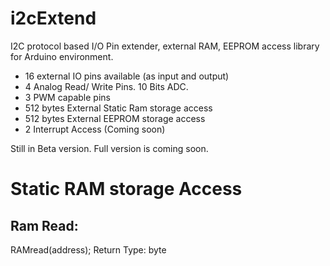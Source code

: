 # i2cExtend
I2C protocol based I/O Pin extender, external RAM, EEPROM access library for Arduino environment.

* 16 external IO pins available (as input and output)
* 4 Analog Read/ Write Pins. 10 Bits ADC.
* 3 PWM capable pins
* 512 bytes External Static Ram storage access
* 512 bytes External EEPROM storage access
* 2 Interrupt Access (Coming soon)

Still in Beta version. Full version is coming soon.

# Static RAM storage Access

## Ram Read:

RAMread(address); 
Return Type: byte
